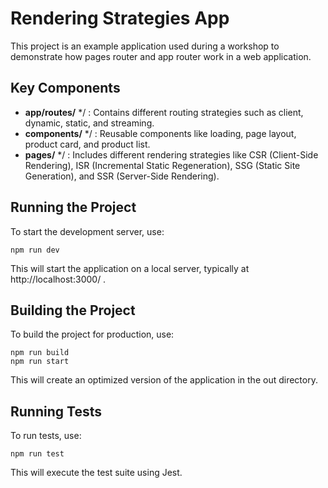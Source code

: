 # Rendering Strategies App
This project is an example application used during a workshop to demonstrate how pages router and app router work in a web application.

## Key Components
- **app/routes/** */ : Contains different routing strategies such as client, dynamic, static, and streaming.
- **components/** */ : Reusable components like loading, page layout, product card, and product list.
- **pages/** */ : Includes different rendering strategies like CSR (Client-Side Rendering), ISR (Incremental Static Regeneration), SSG (Static Site Generation), and SSR (Server-Side Rendering).

## Running the Project
To start the development server, use:

```
npm run dev
```
This will start the application on a local server, typically at http://localhost:3000/ .

## Building the Project
To build the project for production, use:
```
npm run build
npm run start
```
This will create an optimized version of the application in the out directory.

## Running Tests
To run tests, use:
```
npm run test
```
This will execute the test suite using Jest.